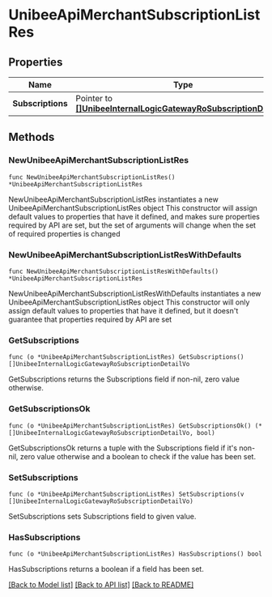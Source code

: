 # UnibeeApiMerchantSubscriptionListRes

## Properties

Name | Type | Description | Notes
------------ | ------------- | ------------- | -------------
**Subscriptions** | Pointer to [**[]UnibeeInternalLogicGatewayRoSubscriptionDetailVo**](UnibeeInternalLogicGatewayRoSubscriptionDetailVo.md) | Subscriptions | [optional] 

## Methods

### NewUnibeeApiMerchantSubscriptionListRes

`func NewUnibeeApiMerchantSubscriptionListRes() *UnibeeApiMerchantSubscriptionListRes`

NewUnibeeApiMerchantSubscriptionListRes instantiates a new UnibeeApiMerchantSubscriptionListRes object
This constructor will assign default values to properties that have it defined,
and makes sure properties required by API are set, but the set of arguments
will change when the set of required properties is changed

### NewUnibeeApiMerchantSubscriptionListResWithDefaults

`func NewUnibeeApiMerchantSubscriptionListResWithDefaults() *UnibeeApiMerchantSubscriptionListRes`

NewUnibeeApiMerchantSubscriptionListResWithDefaults instantiates a new UnibeeApiMerchantSubscriptionListRes object
This constructor will only assign default values to properties that have it defined,
but it doesn't guarantee that properties required by API are set

### GetSubscriptions

`func (o *UnibeeApiMerchantSubscriptionListRes) GetSubscriptions() []UnibeeInternalLogicGatewayRoSubscriptionDetailVo`

GetSubscriptions returns the Subscriptions field if non-nil, zero value otherwise.

### GetSubscriptionsOk

`func (o *UnibeeApiMerchantSubscriptionListRes) GetSubscriptionsOk() (*[]UnibeeInternalLogicGatewayRoSubscriptionDetailVo, bool)`

GetSubscriptionsOk returns a tuple with the Subscriptions field if it's non-nil, zero value otherwise
and a boolean to check if the value has been set.

### SetSubscriptions

`func (o *UnibeeApiMerchantSubscriptionListRes) SetSubscriptions(v []UnibeeInternalLogicGatewayRoSubscriptionDetailVo)`

SetSubscriptions sets Subscriptions field to given value.

### HasSubscriptions

`func (o *UnibeeApiMerchantSubscriptionListRes) HasSubscriptions() bool`

HasSubscriptions returns a boolean if a field has been set.


[[Back to Model list]](../README.md#documentation-for-models) [[Back to API list]](../README.md#documentation-for-api-endpoints) [[Back to README]](../README.md)


